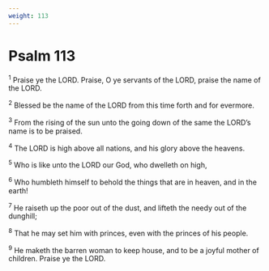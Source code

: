 ```yaml
---
weight: 113
---
```


# Psalm 113

<sup>1</sup> Praise ye the LORD. Praise, O ye servants of the LORD, praise the name of the LORD. 

<sup>2</sup> Blessed be the name of the LORD from this time forth and for evermore. 

<sup>3</sup> From the rising of the sun unto the going down of the same the LORD’s name is to be praised. 

<sup>4</sup> The LORD is high above all nations, and his glory above the heavens. 

<sup>5</sup> Who is like unto the LORD our God, who dwelleth on high, 

<sup>6</sup> Who humbleth himself to behold the things that are in heaven, and in the earth! 

<sup>7</sup> He raiseth up the poor out of the dust, and lifteth the needy out of the dunghill; 

<sup>8</sup> That he may set him with princes, even with the princes of his people. 

<sup>9</sup> He maketh the barren woman to keep house, and to be a joyful mother of children. Praise ye the LORD. 


